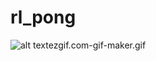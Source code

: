 # rl_pong
![alt text](https://github.com/akomp22/rl_pong/blob/main/zgif.com-gif-maker.gif)ezgif.com-gif-maker.gif
